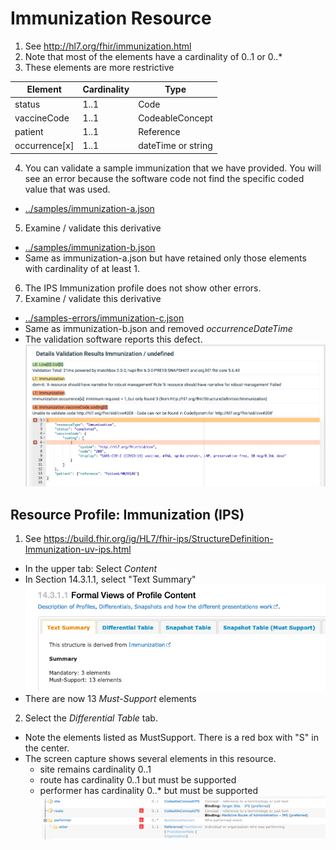 # Immunization Resource
1. See http://hl7.org/fhir/immunization.html
2. Note that most of the elements have a cardinality of 0..1 or 0..*
3. These elements are more restrictive

|  Element      |  Cardinality  |  Type              |
|---------------|---------------|--------------------|
| status        |  1..1         | Code               |
| vaccineCode   |  1..1         | CodeableConcept    |
| patient       |  1..1         | Reference          |
| occurrence[x] |  1..1         | dateTime or string |
4. You can validate a sample immunization that we have provided. You will see an error because the software code not find the specific coded value that was used.
* [../samples/immunization-a.json](../samples/immunization-a.json)
5. Examine / validate this derivative
* [../samples/immunization-b.json]()
* Same as immunization-a.json but have retained only those elements with cardinality of at least 1.
6. The IPS Immunization profile does not show other errors.
7. Examine / validate this derivative
* [../samples-errors/immunization-c.json]()
* Same as immunization-b.json and removed *occurrenceDateTime*
* The validation software reports this defect.
![Screenshot](../images/immunization-1.png)

## Resource Profile: Immunization (IPS)
1. See https://build.fhir.org/ig/HL7/fhir-ips/StructureDefinition-Immunization-uv-ips.html
 * In the upper tab: Select *Content*
 * In Section 14.3.1.1, select "Text Summary"
![Screenshot](../images/immunization-2.png)
 * There are now 13 *Must-Support* elements
2.  Select the *Differential Table* tab.
 * Note the elements listed as MustSupport. There is a red box with "S" in the center.
 * The screen capture shows several elements in this resource.
     * site remains cardinality 0..1
     * route has cardinality 0..1 but must be supported
     * performer has cardinality 0..* but must be supported
![Screenshot](../images/immunization-3.png)
